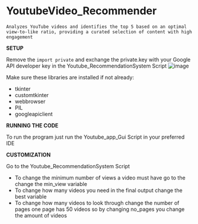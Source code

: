 # YoutubeVideo_Recommender
 `Analyzes YouTube videos and identifies the top 5 based on an optimal view-to-like ratio, providing a curated selection of content with high engagement`
 
 **SETUP**
 
 Remove the `import private` and exchange the private.key with your Google API developer key in the Youtube_RecommendationSystem Script
 ![image](((https://github.com/Whackerfin/YoutubeVideo_Recommender/blob/main/Documentation_Images/Setup.png)))

 Make sure these libraries are installed if not already:
 * tkinter
 * customtkinter
 * webbrowser
 * PIL
 * googleapiclient

 **RUNNING THE CODE**

 To run the program just run the Youtube_app_Gui Script in your preferred IDE

**CUSTOMIZATION**

Go to the Youtube_RecommendationSystem Script
* To change the minimum number of views a video must have go to the change the min_view variable
* To change how many videos you need in the final output change the best variable
*  To change how many videos to look through change the number of pages one page has 50 videos so by changing no_pages you change the amount of videos



 
